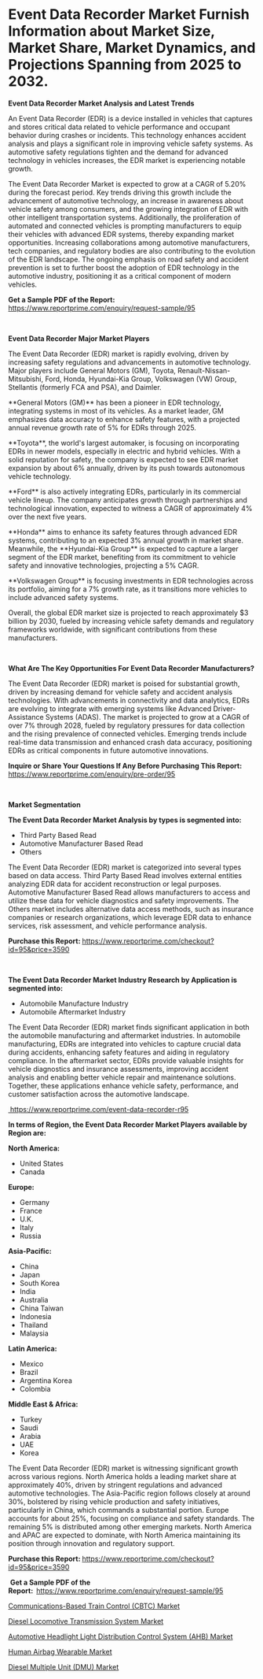 <p><h1>Event Data Recorder Market Furnish Information about Market Size, Market Share, Market Dynamics, and Projections Spanning from 2025 to 2032.</h1></p><p><strong>Event Data Recorder Market Analysis and Latest Trends</strong></p>
<p><p>An Event Data Recorder (EDR) is a device installed in vehicles that captures and stores critical data related to vehicle performance and occupant behavior during crashes or incidents. This technology enhances accident analysis and plays a significant role in improving vehicle safety systems. As automotive safety regulations tighten and the demand for advanced technology in vehicles increases, the EDR market is experiencing notable growth.</p><p>The Event Data Recorder Market is expected to grow at a CAGR of 5.20% during the forecast period. Key trends driving this growth include the advancement of automotive technology, an increase in awareness about vehicle safety among consumers, and the growing integration of EDR with other intelligent transportation systems. Additionally, the proliferation of automated and connected vehicles is prompting manufacturers to equip their vehicles with advanced EDR systems, thereby expanding market opportunities. Increasing collaborations among automotive manufacturers, tech companies, and regulatory bodies are also contributing to the evolution of the EDR landscape. The ongoing emphasis on road safety and accident prevention is set to further boost the adoption of EDR technology in the automotive industry, positioning it as a critical component of modern vehicles.</p></p>
<p><strong>Get a Sample PDF of the Report:&nbsp;</strong> <a href="https://www.reportprime.com/enquiry/request-sample/95?utm_campaign=1897&utm_medium=2&utm_source=Github&utm_content=ia&utm_term=17032025&utm_id=event-data-recorder">https://www.reportprime.com/enquiry/request-sample/95</a></p>
<p>&nbsp;</p>
<p><strong>Event Data Recorder Major Market Players</strong></p>
<p><p>The Event Data Recorder (EDR) market is rapidly evolving, driven by increasing safety regulations and advancements in automotive technology. Major players include General Motors (GM), Toyota, Renault-Nissan-Mitsubishi, Ford, Honda, Hyundai-Kia Group, Volkswagen (VW) Group, Stellantis (formerly FCA and PSA), and Daimler.</p><p>**General Motors (GM)** has been a pioneer in EDR technology, integrating systems in most of its vehicles. As a market leader, GM emphasizes data accuracy to enhance safety features, with a projected annual revenue growth rate of 5% for EDRs through 2025. </p><p>**Toyota**, the world's largest automaker, is focusing on incorporating EDRs in newer models, especially in electric and hybrid vehicles. With a solid reputation for safety, the company is expected to see EDR market expansion by about 6% annually, driven by its push towards autonomous vehicle technology.</p><p>**Ford** is also actively integrating EDRs, particularly in its commercial vehicle lineup. The company anticipates growth through partnerships and technological innovation, expected to witness a CAGR of approximately 4% over the next five years. </p><p>**Honda** aims to enhance its safety features through advanced EDR systems, contributing to an expected 3% annual growth in market share. Meanwhile, the **Hyundai-Kia Group** is expected to capture a larger segment of the EDR market, benefiting from its commitment to vehicle safety and innovative technologies, projecting a 5% CAGR.</p><p>**Volkswagen Group** is focusing investments in EDR technologies across its portfolio, aiming for a 7% growth rate, as it transitions more vehicles to include advanced safety systems.</p><p>Overall, the global EDR market size is projected to reach approximately $3 billion by 2030, fueled by increasing vehicle safety demands and regulatory frameworks worldwide, with significant contributions from these manufacturers.</p></p>
<p>&nbsp;</p>
<p><strong>What Are The Key Opportunities For Event Data Recorder Manufacturers?</strong></p>
<p><p>The Event Data Recorder (EDR) market is poised for substantial growth, driven by increasing demand for vehicle safety and accident analysis technologies. With advancements in connectivity and data analytics, EDRs are evolving to integrate with emerging systems like Advanced Driver-Assistance Systems (ADAS). The market is projected to grow at a CAGR of over 7% through 2028, fueled by regulatory pressures for data collection and the rising prevalence of connected vehicles. Emerging trends include real-time data transmission and enhanced crash data accuracy, positioning EDRs as critical components in future automotive innovations.</p></p>
<p><strong>Inquire or Share Your Questions If Any Before Purchasing This Report:</strong> <a href="https://www.reportprime.com/enquiry/pre-order/95?utm_campaign=1897&utm_medium=2&utm_source=Github&utm_content=ia&utm_term=17032025&utm_id=event-data-recorder">https://www.reportprime.com/enquiry/pre-order/95</a></p>
<p>&nbsp;</p>
<p><strong>Market Segmentation</strong></p>
<p><strong>The Event Data Recorder Market Analysis by types is segmented into:</strong></p>
<p><ul><li>Third Party Based Read</li><li>Automotive Manufacturer Based Read</li><li>Others</li></ul></p>
<p><p>The Event Data Recorder (EDR) market is categorized into several types based on data access. Third Party Based Read involves external entities analyzing EDR data for accident reconstruction or legal purposes. Automotive Manufacturer Based Read allows manufacturers to access and utilize these data for vehicle diagnostics and safety improvements. The Others market includes alternative data access methods, such as insurance companies or research organizations, which leverage EDR data to enhance services, risk assessment, and vehicle performance analysis.</p></p>
<p><strong>Purchase this Report:&nbsp;</strong><a href="https://www.reportprime.com/checkout?id=95&price=3590&utm_campaign=1897&utm_medium=2&utm_source=Github&utm_content=ia&utm_term=17032025&utm_id=event-data-recorder">https://www.reportprime.com/checkout?id=95&price=3590</a></p>
<p>&nbsp;</p>
<p><strong>The Event Data Recorder Market Industry Research by Application is segmented into:</strong></p>
<p><ul><li>Automobile Manufacture Industry</li><li>Automobile Aftermarket Industry</li></ul></p>
<p><p>The Event Data Recorder (EDR) market finds significant application in both the automobile manufacturing and aftermarket industries. In automobile manufacturing, EDRs are integrated into vehicles to capture crucial data during accidents, enhancing safety features and aiding in regulatory compliance. In the aftermarket sector, EDRs provide valuable insights for vehicle diagnostics and insurance assessments, improving accident analysis and enabling better vehicle repair and maintenance solutions. Together, these applications enhance vehicle safety, performance, and customer satisfaction across the automotive landscape.</p></p>
<p><a href="https://www.reportprime.com/event-data-recorder-r95?utm_campaign=1897&utm_medium=2&utm_source=Github&utm_content=ia&utm_term=17032025&utm_id=event-data-recorder">&nbsp;https://www.reportprime.com/event-data-recorder-r95</a></p>
<p><strong>In terms of Region, the Event Data Recorder Market Players available by Region are:</strong></p>
<p>
    <p> <strong> North America: </strong>
        <ul>
            <li>United States</li>
            <li>Canada</li>
        </ul>
        </p> 
    <p> <strong> Europe: </strong>
        <ul>
            <li>Germany</li>
            <li>France</li>
            <li>U.K.</li>
            <li>Italy</li>
            <li>Russia</li>
        </ul>
        </p> 
    <p> <strong> Asia-Pacific: </strong>
        <ul>
            <li>China</li>
            <li>Japan</li>
            <li>South Korea</li>
            <li>India</li>
            <li>Australia</li>
            <li>China Taiwan</li>
            <li>Indonesia</li>
            <li>Thailand</li>
            <li>Malaysia</li>
        </ul>
        </p> 
    <p> <strong> Latin America: </strong>
        <ul>
            <li>Mexico</li>
            <li>Brazil</li>
            <li>Argentina Korea</li>
            <li>Colombia</li>
        </ul>
        </p> 
    <p> <strong> Middle East & Africa: </strong>
        <ul>
            <li>Turkey</li>
            <li>Saudi</li>
            <li>Arabia</li>
            <li>UAE</li>
            <li>Korea</li>
        </ul>
    </p>
    </p>
<p><p>The Event Data Recorder (EDR) market is witnessing significant growth across various regions. North America holds a leading market share at approximately 40%, driven by stringent regulations and advanced automotive technologies. The Asia-Pacific region follows closely at around 30%, bolstered by rising vehicle production and safety initiatives, particularly in China, which commands a substantial portion. Europe accounts for about 25%, focusing on compliance and safety standards. The remaining 5% is distributed among other emerging markets. North America and APAC are expected to dominate, with North America maintaining its position through innovation and regulatory support.</p></p>
<p><strong>Purchase this Report: </strong><a href="https://www.reportprime.com/checkout?id=95&price=3590&utm_campaign=1897&utm_medium=2&utm_source=Github&utm_content=ia&utm_term=17032025&utm_id=event-data-recorder">https://www.reportprime.com/checkout?id=95&price=3590</a></p>
<p>&nbsp;<strong>Get a Sample PDF of the Report:&nbsp;&nbsp;</strong><a href="https://www.reportprime.com/enquiry/request-sample/95?utm_campaign=1897&utm_medium=2&utm_source=Github&utm_content=ia&utm_term=17032025&utm_id=event-data-recorder">https://www.reportprime.com/enquiry/request-sample/95</a></p>
<p><strong></strong></p>
<p><p><a href="https://github.com/nikkoureta1y/Market-Research-Report-List-1/blob/main/communications-based-train-control-cbtc-market.md?utm_campaign=1897&utm_medium=2&utm_source=Github&utm_content=ia&utm_term=17032025&utm_id=event-data-recorder">Communications-Based Train Control (CBTC) Market</a></p><p><a href="https://github.com/stvnpukaj10/Market-Research-Report-List-1/blob/main/diesel-locomotive-transmission-system-market.md?utm_campaign=1897&utm_medium=2&utm_source=Github&utm_content=ia&utm_term=17032025&utm_id=event-data-recorder">Diesel Locomotive Transmission System Market</a></p><p><a href="https://github.com/bloggglazaie/Market-Research-Report-List-1/blob/main/automotive-headlight-light-distribution-control-system-ahb-market.md?utm_campaign=1897&utm_medium=2&utm_source=Github&utm_content=ia&utm_term=17032025&utm_id=event-data-recorder">Automotive Headlight Light Distribution Control System (AHB) Market</a></p><p><a href="https://github.com/lolahberkik5/Market-Research-Report-List-1/blob/main/human-airbag-wearable-market.md?utm_campaign=1897&utm_medium=2&utm_source=Github&utm_content=ia&utm_term=17032025&utm_id=event-data-recorder">Human Airbag Wearable Market</a></p><p><a href="https://github.com/bordzjisela/Market-Research-Report-List-1/blob/main/diesel-multiple-unit-dmu-market.md?utm_campaign=1897&utm_medium=2&utm_source=Github&utm_content=ia&utm_term=17032025&utm_id=event-data-recorder">Diesel Multiple Unit (DMU) Market</a></p></p>